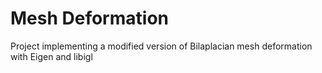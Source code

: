 # Mesh Deformation

Project implementing a modified version of Bilaplacian mesh deformation with Eigen and libigl
